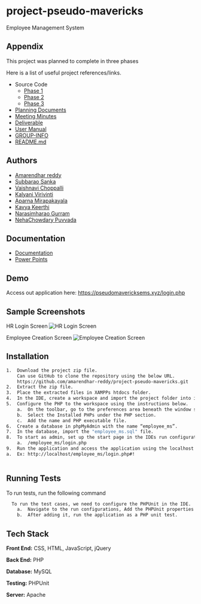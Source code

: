 
# project-pseudo-mavericks

Employee Management System


## Appendix

This project was planned to complete in three phases

Here is a list of useful project references/links.
- Source Code
    - [Phase 1](https://github.com/amarendhar-reddy/project-pseudo-mavericks/tree/main/source/Phase1)
    - [Phase 2](https://github.com/amarendhar-reddy/project-pseudo-mavericks/tree/main/source/Phase2)
    - [Phase 3](https://github.com/amarendhar-reddy/project-pseudo-mavericks/tree/main/source/Phase3)
- [Planning Documents](https://github.com/amarendhar-reddy/project-pseudo-mavericks/tree/main/Planning%20Documents)
- [Meeting Minutes](https://github.com/amarendhar-reddy/project-pseudo-mavericks/tree/main/Meeting%20Minutes)
- [Deliverable](https://github.com/amarendhar-reddy/project-pseudo-mavericks/tree/main/Deliverables)
- [User Manual](https://github.com/amarendhar-reddy/project-pseudo-mavericks/tree/main/User%20Manual)
- [GROUP-INFO](https://github.com/amarendhar-reddy/project-pseudo-mavericks/blob/main/GROUP-INFO)
- [README.md](https://github.com/amarendhar-reddy/project-pseudo-mavericks/blob/main/README.md) 
## Authors

- [Amarendhar reddy](https://github.com/amarendhar-reddy)
- [Subbarao Sanka](https://github.com/ssubbu07)
- [Vaishnavi Choppalli](https://github.com/VaishnaviChoppalli23)
- [Kalyani Virivinti](https://github.com/KalyaniVirivinti)
- [Aparna Mirapakayala](https://github.com/AparnaMirapakayala)
- [Kavya Keerthi](https://github.com/keerthiKT)
- [Narasimharao Gurram](https://github.com/NarasimharaoGurram)
- [NehaChowdary Puvvada](https://github.com/NehaChowdaryPuvvada)

## Documentation

- [Documentation](https://github.com/amarendhar-reddy/project-pseudo-mavericks/tree/main/Deliverables)
- [Power Points](https://github.com/amarendhar-reddy/project-pseudo-mavericks/tree/main/Power%20Point)


## Demo
Access out application here:
https://pseudomavericksems.xyz/login.php

## Sample Screenshots

HR Login Screen
![HR Login Screen](https://i.postimg.cc/Z5ysssRf/Picture1.png)

Employee Creation Screen
![Employee Creation Screen](https://i.postimg.cc/ZRjwv17q/Picture2.png)



## Installation

```bash
1.	Download the project zip file.
    Can use GitHub to clone the repository using the below URL.
    https://github.com/amarendhar-reddy/project-pseudo-mavericks.git
2.	Extract the zip file.
3.	Place the extracted files in XAMPPs htdocs folder.
4.	In the IDE, create a workspace and import the project folder into it.
5.	Configure the PHP to the workspace using the instructions below.
    a.	On the toolbar, go to the preferences area beneath the window section.
    b.	Select the Installed PHPs under the PHP section.
    c.	Add the name and PHP executable file.                
6.	Create a database in phpMyAdmin with the name “employee_ms”.
7.	In the database, import the "employee_ms.sql" file.
8.	To start as admin, set up the start page in the IDEs run configurations.
    a.	/employee_ms/login.php
9.	Run the application and access the application using the localhost URL.
a.	Ex: http://localhost/employee_ms/login.php#!
    
```
    
## Running Tests

To run tests, run the following command

```bash
  To run the test cases, we need to configure the PHPUnit in the IDE.
    a.	Navigate to the run configurations, Add the PHPUnit properties.
    b.	After adding it, run the application as a PHP unit test.
```


## Tech Stack

**Front End:** CSS, HTML, JavaScript, jQuery

**Back End:** PHP

**Database:** MySQL

**Testing:** PHPUnit

**Server:** Apache
